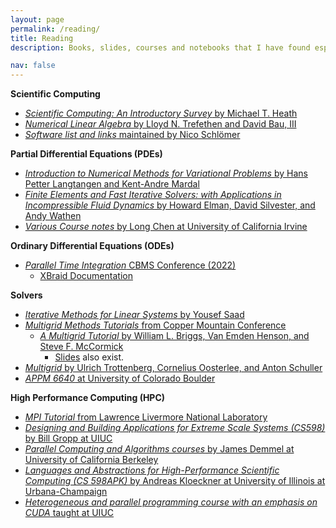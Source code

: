 ```yaml
---
layout: page
permalink: /reading/
title: Reading
description: Books, slides, courses and notebooks that I have found especially helpful during my time in the field of scientific computing. 

nav: false
---
```


**Scientific Computing**
  - [*Scientific Computing: An Introductory Survey* by Michael T. Heath](https://doi.org/10.1137/1.9781611975581)
  - [*Numerical Linear Algebra* by Lloyd N. Trefethen and David Bau, III](https://my.siam.org/Store/Product/viewproduct/?ProductId=950)
  - [*Software list and links* maintained by Nico Schlömer](https://github.com/nschloe/awesome-scientific-computing)

**Partial Differential Equations (PDEs)**
  - [*Introduction to Numerical Methods for Variational Problems* by Hans Petter Langtangen and Kent-Andre Mardal](https://github.com/hplgit/fem-book)
  - [*Finite Elements and Fast Iterative Solvers: with Applications in Incompressible Fluid Dynamics* by Howard Elman, David Silvester, and Andy Wathen](https://oxford.universitypressscholarship.com/view/10.1093/acprof:oso/9780199678792.001.0001/acprof-9780199678792)
  - [*Various Course notes* by Long Chen at University of California Irvine](https://www.math.uci.edu/~chenlong/lectures.html)

**Ordinary Differential Equations (ODEs)**
  - [*Parallel Time Integration* CBMS Conference (2022)](https://conferences.math.mtu.edu/cbms2020/program/)
    - [XBraid Documentation](https://github.com/XBraid/xbraid)

**Solvers**
  - [*Iterative Methods for Linear Systems* by Yousef Saad](https://www-users.cse.umn.edu/~saad/IterMethBook_2ndEd.pdf)
  - [*Multigrid Methods Tutorials* from Copper Mountain Conference](https://github.com/copper-multigrid-conference)
    - [*A Multigrid Tutorial* by William L. Briggs, Van Emden Henson, and Steve F. McCormick](https://doi.org/10.1137/1.9780898719505)
      - [Slides](https://www.caam.rice.edu/~caam551/mgtut.pdf) also exist.
  - [*Multigrid* by Ulrich Trottenberg, Cornelius Oosterlee, and Anton Schuller](https://www.elsevier.com/books/multigrid/trottenberg/978-0-08-047956-9)
  - [*APPM 6640* at University of Colorado Boulder](https://grandmaster.colorado.edu/~stevem/appm6640/)
  
**High Performance Computing (HPC)**
  - [*MPI Tutorial* from Lawrence Livermore National Laboratory](https://hpc-tutorials.llnl.gov/mpi/)
  - [*Designing and Building Applications for Extreme Scale Systems (CS598)* by Bill Gropp at UIUC](http://wgropp.cs.illinois.edu/courses/cs598-s16/index.htm)
  - [*Parallel Computing and Algorithms courses* by James Demmel at University of California Berkeley](https://people.eecs.berkeley.edu/~demmel/)
  - [*Languages and Abstractions for High-Performance Scientific Computing (CS 598APK)* by Andreas Kloeckner at University of Illinois at Urbana-Champaign](https://relate.cs.illinois.edu/course/cs598apk-f18/)
  - [*Heterogeneous and parallel programming course with an emphasis on CUDA* taught at UIUC](http://lumetta.web.engr.illinois.edu/408-S22/)
